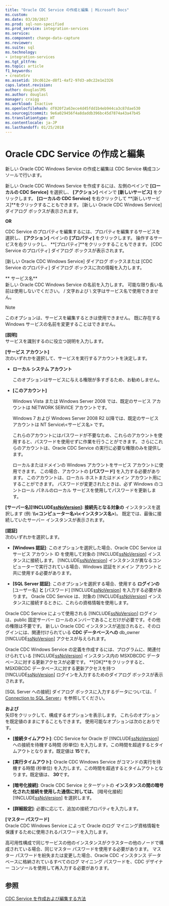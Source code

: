 ```yaml
---
title: "Oracle CDC Service の作成と編集 | Microsoft Docs"
ms.custom: 
ms.date: 03/20/2017
ms.prod: sql-non-specified
ms.prod_service: integration-services
ms.service: 
ms.component: change-data-capture
ms.reviewer: 
ms.suite: sql
ms.technology:
- integration-services
ms.tgt_pltfrm: 
ms.topic: article
f1_keywords:
- createSrv
ms.assetid: 10cd612e-d8f1-4af2-97d3-a0c22e1e2326
caps.latest.revision: 
author: douglaslMS
ms.author: douglasl
manager: craigg
ms.workload: Inactive
ms.openlocfilehash: df020f2a63ece4d45fdd1b4eb944ca3c87dae530
ms.sourcegitcommit: 9e6a029456f4a8daddb396bc45d7874a43a47b45
ms.translationtype: HT
ms.contentlocale: ja-JP
ms.lasthandoff: 01/25/2018
---
```

# <a name="create-and-edit-an-oracle-cdc-service"></a>Oracle CDC Service の作成と編集
  新しい Oracle CDC Windows Service の作成と編集は CDC Service 構成コンソールで行います。  
  
 新しい Oracle CDC Windows Service を作成するには、左側のペインで **[ローカルの CDC Service]** を選択し、 **[アクション]** ペインで **[新しいサービス]** をクリックします。 **[ローカルの CDC Service]** を右クリックして **[新しいサービス]**をクリックすることもできます。 [新しい Oracle CDC Windows Service] ダイアログ ボックスが表示されます。  
  
 **OR**  
  
 CDC Service のプロパティを編集するには、プロパティを編集するサービスを選択し、 **[アクション]** ペインの **[プロパティ]** をクリックします。 操作するサービスを右クリックし、 **[プロパティ]**をクリックすることもできます。 [CDC Service のプロパティ] ダイアログ ボックスが表示されます。  
  
 [新しい Oracle CDC Windows Service] ダイアログ ボックスまたは [CDC Service のプロパティ] ダイアログ ボックスに次の情報を入力します。  
  
** サービス名**  
 新しい Oracle CDC Windows Service の名前を入力します。 可能な限り長い名前は使用しないでください。 / 文字および \ 文字はサービス名で使用できません。  
  
> [!NOTE]  
> このオプションは、サービスを編集するときは使用できません。 既に存在する Windows サービスの名前を変更することはできません。  
  
 **[説明]**  
 サービスを識別するのに役立つ説明を入力します。  
  
 **[サービス アカウント]**  
 次のいずれかを選択して、サービスを実行するアカウントを決定します。  
  
-   **ローカル システム アカウント**  
  
     このオプションはサービスに与える権限が多すぎるため、お勧めしません。  
  
-   **[このアカウント]**  
  
     Windows Vista または Windows Server 2008 では、既定のサービス アカウントは NETWORK SERVICE アカウントです。  
  
     Windows 7 および Windows Server 2008 R2 以降では、既定のサービス アカウントは NT Service\\<サービス名> です。  
  
     これらのアカウントにはパスワードが不要なため、これらのアカウントを使用すると、パスワードを使用せずに作業を行うことができます。 さらにこれらのアカウントは、Oracle CDC Service の実行に必要な権限のみを提供します。  
  
     ローカルまたはドメインの Windows アカウントをサービス アカウントに使用できます。 この場合、アカウントの **[パスワード]** を入力する必要があります。 このアカウントは、ローカル ホストまたはドメイン アカウント用にすることができます。 パスワードが変更されたときは、必ず Windows のコントロール パネルのローカル サービスを使用してパスワードを更新します。  
  
 **[サーバー名][!INCLUDE[ssNoVersion](../../includes/ssnoversion-md.md)]: 接続先となる対象の**  インスタンスを選択します (例: **\\\\<コンピューター名>\\<インスタンス名>**)。 既定では、最後に接続していたサーバー インスタンスが表示されます。  
  
 **[認証]**  
 次のいずれかを選択します。  
  
-   **[Windows 認証]**: このオプションを選択した場合、Oracle CDC Service はサービス アカウント ID を使用して対象の [!INCLUDE[ssNoVersion](../../includes/ssnoversion-md.md)] インスタンスに接続します。 [!INCLUDE[ssNoVersion](../../includes/ssnoversion-md.md)] インスタンスが異なるコンピューターで実行されている場合、Windows 認証をドメイン アカウントと共に使用する必要があります。  
  
-   **[SQL Server 認証]**: このオプションを選択する場合、使用する **ログインの** [ユーザー名] **と** [パスワード] [!INCLUDE[ssNoVersion](../../includes/ssnoversion-md.md)] を入力する必要があります。 Oracle CDC Service は、対象の [!INCLUDE[ssNoVersion](../../includes/ssnoversion-md.md)] インスタンスに接続するときに、これらの資格情報を使用します。  
  
 Oracle CDC Service によって使用される [!INCLUDE[ssNoVersion](../../includes/ssnoversion-md.md)] ログインは、public 固定サーバー ロールのメンバーであることだけが必要です。その他の権限は不要です。 新しい Oracle CDC インスタンスが追加されると、そのログインには、関連付けられている **CDC データベースへの** db_owner [!INCLUDE[ssNoVersion](../../includes/ssnoversion-md.md)] アクセスが与えられます。  
  
 Oracle CDC Windows Service の定義を作成するには、プログラムに、関連付けられている [!INCLUDE[ssNoVersion](../../includes/ssnoversion-md.md)] インスタンス内の MSXDBCDC データベースに対する更新アクセスが必要です。 **[OK]**をクリックすると、MSXDBCDC データベースに対する更新アクセスを持つ [!INCLUDE[ssNoVersion](../../includes/ssnoversion-md.md)] ログインを入力するためのダイアログ ボックスが表示されます。  
  
 [SQL Server への接続] ダイアログ ボックスに入力するデータについては、「 [Connection to SQL Server](../../integration-services/change-data-capture/connection-to-sql-server.md)」を参照してください。  
  
 **および**  
 矢印をクリックして、構成するオプションを表示します。 これらのオプションを既定値のままにすることもできます。 使用可能なオプションは次のとおりです。  
  
-   **[接続タイムアウト]**: CDC Service for Oracle が [!INCLUDE[ssNoVersion](../../includes/ssnoversion-md.md)] への接続を待機する時間 (秒単位) を入力します。この時間を超過するとタイムアウトとなります。既定値は **15**です。  
  
-   **[実行タイムアウト]**: Oracle CDC Windows Service がコマンドの実行を待機する時間 (秒単位) を入力します。この時間を超過するとタイムアウトとなります。既定値は、 **30**です。  
  
-   **[暗号化接続]**: Oracle CDC Service とターゲットの **インスタンスの間の暗号化された接続を使用した通信に対しては、** [暗号化接続] [!INCLUDE[ssNoVersion](../../includes/ssnoversion-md.md)] を選択します。  
  
-   **[詳細設定]**: 必要に応じて、追加の接続プロパティを入力します。  
  
 **[マスター パスワード]**  
 Oracle CDC Windows Service によって Oracle のログ マイニング資格情報を保護するために使用されるパスワードを入力します。  
  
 高可用性構成で同じサービスの他のインスタンスがクラスターの他のノードで構成されている場合、同じマスター パスワードを使用する必要があります。 マスター パスワードを紛失または変更した場合、Oracle CDC インスタンス データベースに格納されているすべてのログ マイニング パスワードを、CDC デザイナー コンソールを使用して再入力する必要があります。  
  
## <a name="see-also"></a>参照  
 [CDC Service を作成および編集する方法](../../integration-services/change-data-capture/how-to-create-and-edit-a-cdc-service.md)  
  
  
